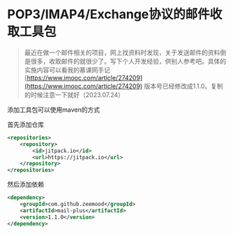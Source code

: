 # POP3/IMAP4/Exchange协议的邮件收取工具包

> 最近在做一个邮件相关的项目，网上找资料时发现，关于发送邮件的资料倒是很多，收取邮件的就很少了。写下个人开发经验，供别人参考吧。具体的实施内容可以看我的慕课网手记
[https://www.imooc.com/article/274209](https://www.imooc.com/article/274209)
> 版本号已经修改成1.1.0。复制的时候注意一下就好（2023.07.24）

添加工具包可以使用maven的方式

首先添加仓库

```xml
<repositories>
    <repository>
        <id>jitpack.io</id>
        <url>https://jitpack.io</url>
    </repository>
</repositories>
```

然后添加依赖

```xml
<dependency>
    <groupId>com.github.zeemood</groupId>
    <artifactId>mail-plus</artifactId>
    <version>1.1.0</version>
</dependency>
```

